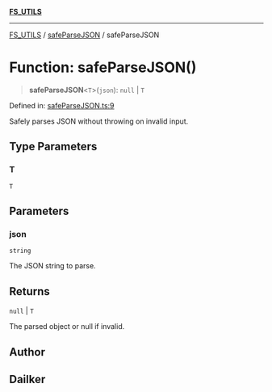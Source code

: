 [**FS_UTILS**](../../README.md)

***

[FS_UTILS](../../README.md) / [safeParseJSON](../README.md) / safeParseJSON

# Function: safeParseJSON()

> **safeParseJSON**\<`T`\>(`json`): `null` \| `T`

Defined in: [safeParseJSON.ts:9](https://github.com/dailker/everyutil-js/blob/b3e269da55b7d96c15eb37e98c5c4f6b94f05f6f/src/fs/safeParseJSON.ts#L9)

Safely parses JSON without throwing on invalid input.

## Type Parameters

### T

`T`

## Parameters

### json

`string`

The JSON string to parse.

## Returns

`null` \| `T`

The parsed object or null if invalid.

## Author

## Dailker
